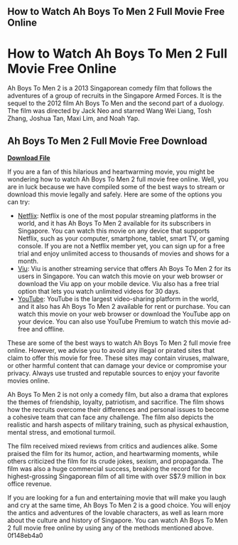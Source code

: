 ## How to Watch Ah Boys To Men 2 Full Movie Free Online

  
# How to Watch Ah Boys To Men 2 Full Movie Free Online
 
Ah Boys To Men 2 is a 2013 Singaporean comedy film that follows the adventures of a group of recruits in the Singapore Armed Forces. It is the sequel to the 2012 film Ah Boys To Men and the second part of a duology. The film was directed by Jack Neo and starred Wang Wei Liang, Tosh Zhang, Joshua Tan, Maxi Lim, and Noah Yap.
 
## Ah Boys To Men 2 Full Movie Free Download


[**Download File**](https://www.google.com/url?q=https%3A%2F%2Ffancli.com%2F2tK4Hg&sa=D&sntz=1&usg=AOvVaw0O5Rlo-HVQABD6xV1Jtiqm)

 
If you are a fan of this hilarious and heartwarming movie, you might be wondering how to watch Ah Boys To Men 2 full movie free online. Well, you are in luck because we have compiled some of the best ways to stream or download this movie legally and safely. Here are some of the options you can try:
 
- [Netflix](https://www.netflix.com/sg/title/70297448): Netflix is one of the most popular streaming platforms in the world, and it has Ah Boys To Men 2 available for its subscribers in Singapore. You can watch this movie on any device that supports Netflix, such as your computer, smartphone, tablet, smart TV, or gaming console. If you are not a Netflix member yet, you can sign up for a free trial and enjoy unlimited access to thousands of movies and shows for a month.
- [Viu](https://www.viu.com/ott/sg/en-us/vod/10259/Ah-Boys-To-Men-2): Viu is another streaming service that offers Ah Boys To Men 2 for its users in Singapore. You can watch this movie on your web browser or download the Viu app on your mobile device. Viu also has a free trial option that lets you watch unlimited videos for 30 days.
- [YouTube](https://www.youtube.com/watch?v=0Y4zxcSuwlI): YouTube is the largest video-sharing platform in the world, and it also has Ah Boys To Men 2 available for rent or purchase. You can watch this movie on your web browser or download the YouTube app on your device. You can also use YouTube Premium to watch this movie ad-free and offline.

These are some of the best ways to watch Ah Boys To Men 2 full movie free online. However, we advise you to avoid any illegal or pirated sites that claim to offer this movie for free. These sites may contain viruses, malware, or other harmful content that can damage your device or compromise your privacy. Always use trusted and reputable sources to enjoy your favorite movies online.
  
Ah Boys To Men 2 is not only a comedy film, but also a drama that explores the themes of friendship, loyalty, patriotism, and sacrifice. The film shows how the recruits overcome their differences and personal issues to become a cohesive team that can face any challenge. The film also depicts the realistic and harsh aspects of military training, such as physical exhaustion, mental stress, and emotional turmoil.
 
The film received mixed reviews from critics and audiences alike. Some praised the film for its humor, action, and heartwarming moments, while others criticized the film for its crude jokes, sexism, and propaganda. The film was also a huge commercial success, breaking the record for the highest-grossing Singaporean film of all time with over S$7.9 million in box office revenue.
 
If you are looking for a fun and entertaining movie that will make you laugh and cry at the same time, Ah Boys To Men 2 is a good choice. You will enjoy the antics and adventures of the lovable characters, as well as learn more about the culture and history of Singapore. You can watch Ah Boys To Men 2 full movie free online by using any of the methods mentioned above.
 0f148eb4a0
